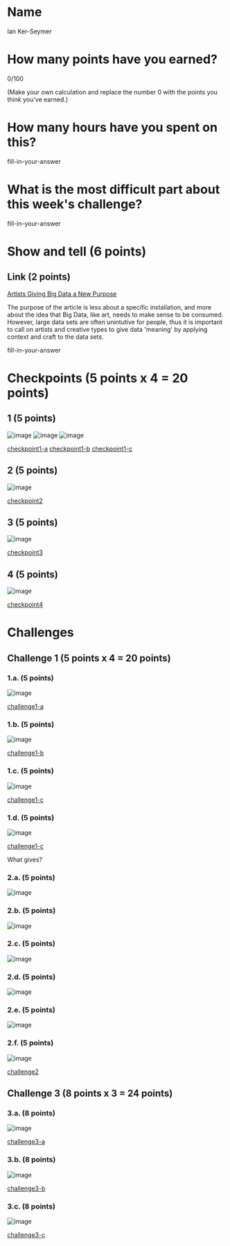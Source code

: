# Name

Ian Ker-Seymer

# How many points have you earned?

0/100

(Make your own calculation and replace the number 0 with the points you think you've earned.)

# How many hours have you spent on this?

fill-in-your-answer

# What is the most difficult part about this week's challenge?

fill-in-your-answer

# Show and tell (6 points)

## Link (2 points)

[Artists Giving Big Data a New Purpose](http://www.dw.de/artists-give-big-data-a-new-purpose/a-17243460)

The purpose of the article is less about a specific installation, and more about
the idea that Big Data, like art, needs to make sense to be consumed. However,
large data sets are often unintutive for people, thus it is important to call on
artists and creative types to give data 'meaning' by applying context and craft
to the data sets.


fill-in-your-answer

# Checkpoints (5 points x 4 = 20 points)

## 1 (5 points)

![image](https://www.dropbox.com/s/xps4vbyw2gxsvw2/Screenshot%202014-10-19%2020.07.51.png?dl=1)
![image](https://www.dropbox.com/s/xps4vbyw2gxsvw2/Screenshot%202014-10-19%2020.07.51.png?dl=1)
![image](https://www.dropbox.com/s/xps4vbyw2gxsvw2/Screenshot%202014-10-19%2020.07.51.png?dl=1)

[checkpoint1-a](checkpoint1-a.html)
[checkpoint1-b](checkpoint1-b.html)
[checkpoint1-c](checkpoint1-c.html)

## 2 (5 points)

![image](https://www.dropbox.com/s/gfahoyir09wen56/Screenshot%202014-10-19%2020.50.56.png?dl=1)

[checkpoint2](checkpoint2.html)

## 3 (5 points)

![image](https://www.dropbox.com/s/v6g8o8exobjdxkg/Screenshot%202014-10-19%2021.00.22.png?dl=1)

[checkpoint3](checkpoint3.html)

## 4 (5 points)

![image](https://www.dropbox.com/s/85puqtms1zxwoec/Screenshot%202014-10-19%2021.15.28.png?dl=1)

[checkpoint4](checkpoint4.html)

# Challenges

## Challenge 1 (5 points x 4 = 20 points)

### 1.a. (5 points)

![image](https://www.dropbox.com/s/q5pn6yled765aiv/Screenshot%202014-10-19%2022.08.20.png?dl=1)

[challenge1-a](challenge1-a.html)

### 1.b. (5 points)

![image](https://www.dropbox.com/s/4yrlcuvs0jg0ayx/Screenshot%202014-10-19%2023.09.23.png?dl=1)

[challenge1-b](challenge1-b.html)

### 1.c. (5 points)

![image](https://www.dropbox.com/s/w160jazejtiurge/Screenshot%202014-10-19%2023.12.52.png?dl=1)

[challenge1-c](challenge1-c.html)

### 1.d. (5 points)

![image](https://www.dropbox.com/s/osd6bs0tzpoyhug/Screenshot%202014-10-22%2015.31.42.png?dl=1)

[challenge1-c](challenge1-c.html)

What gives?

### 2.a. (5 points)

![image](https://www.dropbox.com/s/3nqvaj80eajczj1/Screenshot%202014-10-19%2023.46.49.png?dl=1)

### 2.b. (5 points)

![image](https://www.dropbox.com/s/zwpc7lo1vpf9oc3/Screenshot%202014-10-19%2023.58.39.png?dl=1)

### 2.c. (5 points)

![image](https://www.dropbox.com/s/cee1g0rcpeo9tw1/Screenshot%202014-10-20%2000.14.08.png?dl=1)

### 2.d. (5 points)

![image](https://www.dropbox.com/s/bi8xz3gj9a2v7iz/Screenshot%202014-10-20%2000.21.53.png?dl=1)

### 2.e. (5 points)

![image](https://www.dropbox.com/s/98n5dmyc1bm920v/Screenshot%202014-10-20%2000.30.27.png?dl=1)

### 2.f. (5 points)

![image](https://www.dropbox.com/s/8wr9ogwfnbq85ct/Screenshot%202014-10-20%2000.33.21.png?dl=1)

[challenge2](checkpoint2.html)

## Challenge 3 (8 points x 3 = 24 points)

### 3.a. (8 points)

![image](https://www.dropbox.com/s/pandvri86eamqfq/Screenshot%202014-10-20%2021.25.47.png?dl=1)

[challenge3-a](challenge3-a.html)

### 3.b. (8 points)

![image](https://www.dropbox.com/s/cb99egdsxtozr1g/Screenshot%202014-10-20%2001.22.48.png?dl=1)

[challenge3-b](challenge3-b.html)

### 3.c. (8 points)

![image](https://www.dropbox.com/s/o4tx3eznc64nma2/Screenshot%202014-10-20%2022.15.38.png?dl=1)

[challenge3-c](challenge3-c.html)
